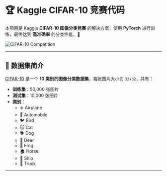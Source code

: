 # 🏆 Kaggle CIFAR-10 竞赛代码

本项目是 Kaggle **CIFAR-10 图像分类竞赛** 的解决方案，使用 **PyTorch** 进行训练，最终达到 **高准确率** 的分类性能。🚀

![CIFAR-10 Competition]([https://upload.wikimedia.org/wikipedia/commons/3/3a/CIFAR-10-sample.png](https://www.kaggle.com/competitions/cifar-10/overview))

---

## 📂 数据集简介
[CIFAR-10](https://www.cs.toronto.edu/~kriz/cifar.html) 是一个 **10 类别的图像分类数据集**，每张图片大小为 `32x32`，共有：
- **训练集**：50,000 张图片
- **测试集**：10,000 张图片
- **类别**：
  - ✈️ Airplane
  - 🚗 Automobile
  - 🐦 Bird
  - 🐱 Cat
  - 🐕 Dog
  - 🦌 Deer
  - 🐸 Frog
  - 🏠 Horse
  - 🚢 Ship
  - 🚚 Truck

---
